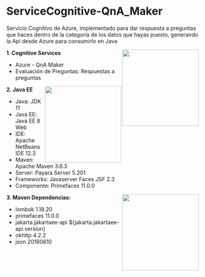 # ServiceCognitive-QnA_Maker
Servicio Cognitivo de Azure, implementado para dar respuesta a preguntas que haces dentro de la categoría de los datos que hayas puesto, generando la Api desde Azure para consumirlo en Java

**1. Cognitive Services**
<img src ="https://www.enmilocalfunciona.io/content/images/2018/07/cognitive-logo.jpg" align="right" style="width: 200px"/>
- Azure - QnA Maker
- Evaluación de Preguntas: Respuestas a preguntas

**2. Java EE**
<img src ="http://1.bp.blogspot.com/-uFs9gCPqtio/U575pPyPgTI/AAAAAAAAAVo/io4H6V1Dkn4/s1600/Java-EE-Logo-2.png" align="right" style="width: 200px"/>
- Java: JDK 11
- Java EE: Java EE 8 Web
- IDE: Apache NetBeans IDE 12.3
- Maven: Apache Maven 3.6.3
- Server: Payara Server 5.201
- Frameworks: Javaserver Faces JSF 2.3
- Componente: Primefaces 11.0.0

**3. Maven Dependencias:**
<img src ="http://javadesde0.com/wp-content/uploads/apache-maven.png" align="right" style="width: 200px"/>
* lombok 1.18.20
* primefaces 11.0.0
* jakarta.jakartaee-api ${jakarta.jakartaee-api.version}
* okhttp 4.2.2
* json 20160810
